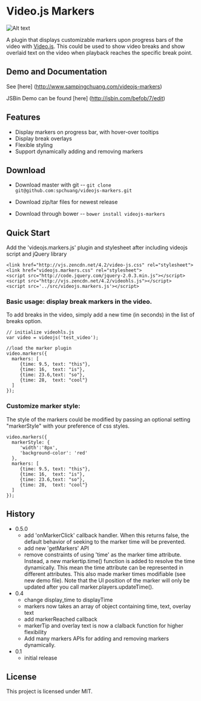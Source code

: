 Video.js Markers
===================
![Alt text](https://raw.github.com/spchuang/videojs-markers/master/screenshot.png "Screen shot of videojs.markers")

A plugin that displays customizable markers upon progress bars of the video with [Video.js](https://github.com/videojs/video.js/). This could be used to show video breaks and show overlaid text on the video when playback reaches the specific break point.

## Demo and Documentation
See [here] (http://www.sampingchuang.com/videojs-markers)

JSBin Demo can be found [here] (http://jsbin.com/befob/7/edit)

## Features
* Display markers on progress bar, with hover-over tooltips
* Display break overlays
* Flexible styling
* Support dynamically adding and removing markers

## Download

* Download master with git -- `git clone git@github.com:spchuang/videojs-markers.git`

* Download zip/tar files for newest release
* Download through bower -- `bower install videojs-markers`


## Quick Start
Add the 'videojs.markers.js' plugin and stylesheet after including videojs script and jQuery library

    <link href="http://vjs.zencdn.net/4.2/video-js.css" rel="stylesheet">
    <link href="videojs.markers.css" rel="stylesheet">
    <script src="http://code.jquery.com/jquery-2.0.3.min.js"></script>
    <script src="http://vjs.zencdn.net/4.2/videohls.js"></script>
    <script src='../src/videojs.markers.js'></script>

### Basic usage: display break markers in the video.
To add breaks in the video, simply add a new time (in seconds) in the list of breaks option. 
   
    // initialize videohls.js
    var video = videojs('test_video');

    //load the marker plugin
    video.markers({
      markers: [
         {time: 9.5, text: "this"},
         {time: 16,  text: "is"},
         {time: 23.6,text: "so"},
         {time: 28,  text: "cool"}
      ]
    });

### Customize marker style: 
The style of the markers could be modified by passing an optional setting "markerStyle" with your preference of css styles. 

    video.markers({
      markerStyle: {
         'width':'8px',
         'background-color': 'red'
      },
      markers: [
         {time: 9.5, text: "this"},
         {time: 16,  text: "is"},
         {time: 23.6,text: "so"},
         {time: 28,  text: "cool"}
      ]    
    });
   
## History
- 0.5.0
   - add 'onMarkerClick' callback handler. When this returns false, the default behavior of seeking to the marker time will be prevented.
   - add new 'getMarkers' API 
   - remove constraints of using 'time' as the marker time attribute. Instead, a new markertip.time() function is added to resolve the time dynamically. This mean the time attribute can be represented in different attributes. This also made marker times modifiable (see new demo file). Note that the UI position of the marker will only be updated after you call marker.players.updateTime().
- 0.4
   - change display_time to displayTime
   - markers now takes an array of object containing time, text, overlay text
   - add markerReached callback
   - markerTip and overlay text is now a clalback function for higher flexibility
   - Add many markers APIs for adding and removing markers dynamically.
- 0.1
   - initial release


## License
This project is licensed under MIT.

